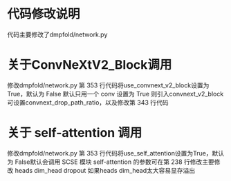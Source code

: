 # 代码修改说明
代码主要修改了dmpfold/network.py

# 关于ConvNeXtV2_Block调用
修改dmpfold/network.py 第 353 行代码将use_convnext_v2_block设置为 True，默认为 False 默认只用一个 conv 设置为 True 则引入convnext_v2_block 可设置convnext_drop_path_ratio，以及修改第 343 行代码

# 关于 self-attention 调用
修改dmpfold/network.py  第 353 行代码将use_self_attention设置为True，默认为 False默认会调用 SCSE 模块 self-attention 的参数可在第 238 行修改主要修改 heads dim_head dropout 如果heads dim_head太大容易显存溢出